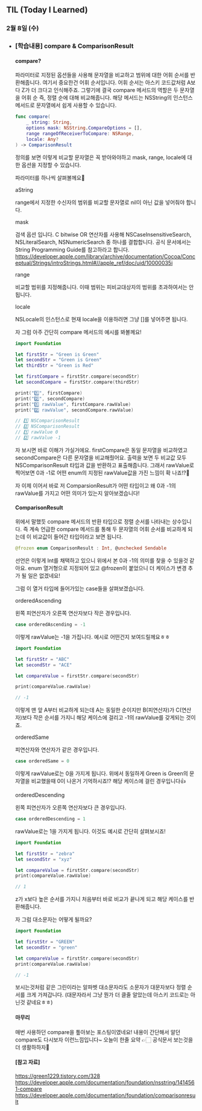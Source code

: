 ## TIL (Today I Learned)

### 2월 8일 (수)    

- ### [학습내용] compare & ComparisonResult
    #### compare?

    파라미터로 지정된 옵션들을 사용해 문자열을 비교하고 범위에 대한 어휘 순서를 반환해줍니다.
    여기서 중요한건 어휘 순서입니다.
    어휘 순서는 아스키 코드값처럼 A보다 Z가 더 크다고 인식해주죠.
    그렇기에 결국 compare 메서드의 역할은 두 문자열을 어휘 순 즉, 정렬 순에 대해 비교해줍니다.
    해당 메서드는 NSString의 인스턴스 메서드로 문자열에서 쉽게 사용할 수 있습니다.
    ```swift
    func compare(
        _ string: String,
        options mask: NSString.CompareOptions = [],
        range rangeOfReceiverToCompare: NSRange,
        locale: Any?
    ) -> ComparisonResult
    ```
    정의를 보면 이렇게 비교할 문자열은 꼭 받아와야하고 mask, range, locale에 대한 옵션을 지정할 수 있습니다.

    파라미터를 하나씩 살펴볼께요🙌

    aString

    range에서 지정한 수신자의 범위를 비교할 문자열로 nil이 아닌 값을 넣어줘야 합니다.

    mask

    검색 옵션 입니다.
    C bitwise OR 연산자를 사용해 NSCaseInsensitiveSearch, NSLiteralSearch, NSNumericSearch 중 하나를 결합합니다.
    공식 문서에서는 String Programming Guide를 참고하라고 합니다.
    https://developer.apple.com/library/archive/documentation/Cocoa/Conceptual/Strings/introStrings.html#//apple_ref/doc/uid/10000035i
    
    range

    비교할 범위를 지정해줍니다.
    이때 범위는 피비교대상자의 범위를 초과하여서는 안됩니다.

    locale

    NSLocale의 인스턴스로 현재 locale을 이용하려면 그냥 []를 넣어주면 됩니다.

    자 그럼 아주 간단히 compare 메서드의 예시를 봐볼께요!
    ```swift
    import Foundation

    let firstStr = "Green is Green"
    let secondStr = "Green is Green"
    let thirdStr = "Green is Red"

    let firstCompare = firstStr.compare(secondStr)
    let secondCompare = firstStr.compare(thirdStr)

    print("1️⃣", firstCompare)
    print("2️⃣", secondCompare)
    print("1️⃣ rawValue", firstCompare.rawValue)
    print("2️⃣ rawValue", secondCompare.rawValue)

    // 1️⃣ NSComparisonResult
    // 2️⃣ NSComparisonResult
    // 1️⃣ rawValue 0
    // 2️⃣ rawValue -1
    ```
    자 보시면 바로 이해가 가실거에요.
    firstCompare은 동일 문자열을 비교하였고 secondCompare은 다른 문자열을 비교해줬어요.
    출력을 보면 두 비교값 모두 NSComparisonResult 타입과 값을 반환하고 표출해줍니다.
    그래서 rawValue로 찍어보면 0과 -1로 어떤 enum의 지정된 rawValue값을 가진 느낌이 확 나죠!?🥸

    자 이제 이어서 바로 저 ComparsionResult가 어떤 타입이고 왜 0과 -1의 rawValue를 가지고 어떤 의미가 있는지 알아보겠습니다!

    #### ComparisonResult

    위에서 말했듯 compare 메서드의 반환 타입으로 정렬 순서를 나타내는 상수입니다.
    즉 계속 언급한 compare 메서드를 통해 두 문자열의 어휘 순서를 비교하게 되는데 이 비교값이 들어간 타입이라고 보면 됩니다.
    ```swift
    @frozen enum ComparisonResult : Int, @unchecked Sendable
    ```
    선언은 이렇게 Int를 채택하고 있으니 위에서 본 0과 -1의 의미를 찾을 수 있을것 같아요.
    enum 열거형으로 지정되어 있고 @frozen이 붙었으니 더 케이스가 변경 추가 될 일은 없겠네요!

    그럼 이 열거 타입에 들어가있는 case들을 살펴보겠습니다.

    orderedAscending

    왼쪽 피연산자가 오른쪽 연산자보다 작은 경우입니다.
    ```swift
    case orderedAscending = -1
    ```
    이렇게 rawValue는 -1을 가집니다.
    예시로 어떤건지 보여드릴께요ㅎㅎ
    ```swift
    import Foundation

    let firstStr = "ABC"
    let secondStr = "ACE"

    let compareValue = firstStr.compare(secondStr)

    print(compareValue.rawValue)

    // -1
    ```
    이렇게 맨 앞 A부터 비교하게 되는데 A는 동일한 순이지만 B(피연산자)가 C(연산자)보다 작은 순서를 가지니 해당 케이스에 걸리고 -1의 rawValue를 갖게되는 것이죠.

    orderedSame

    피연산자와 연산자가 같은 경우입니다.
    ```swift
    case orderedSame = 0
    ```
    이렇게 rawValue로는 0을 가지게 됩니다.
    위에서 동일하게 Green is Green의 문자열을 비교했을때 0이 나온거 기억하시죠!?
    해당 케이스에 걸린 경우입니다👍

    orderedDescending

    왼쪽 피연산자가 오른쪽 연산자보다 큰 경우입니다.
    ```swift
    case orderedDescending = 1
    ```
    rawValue로는 1을 가지게 됩니다.
    이것도 예시로 간단히 살펴보시죠!
    ```swift
    import Foundation

    let firstStr = "zebra"
    let secondStr = "xyz"

    let compareValue = firstStr.compare(secondStr)
    print(compareValue.rawValue)

    // 1
    ```
    z가 x보다 높은 순서를 가지니 처음부터 바로 비교가 끝나게 되고 해당 케이스를 반환해줍니다.

    자 그럼 대소문자는 어떻게 될까요?
    ```swift
    import Foundation

    let firstStr = "GREEN"
    let secondStr = "green"

    let compareValue = firstStr.compare(secondStr)
    print(compareValue.rawValue)

    // -1
    ```
    보시는것처럼 같은 그린이라는 알파벳 대소문자라도 소문자가 대문자보다 정렬 순서를 크게 가져갑니다.
    (대문자라서 그냥 뭔가 더 클줄 알았는데 아스키 코드로는 아닌것 같네요ㅎㅎ)

    #### 마무리

    매번 사용하던 compare을 톺아보는 포스팅이였네요!
    내용이 간단해서 알던 compare도 다시보자 이런느낌입니다~
    오늘이 한줄 요약 👉🏻 공식문서 보는것을 더 생활하하자🙌

    #### [참고 자료]
    https://green1229.tistory.com/328   
    https://developer.apple.com/documentation/foundation/nsstring/1414561-compare
    https://developer.apple.com/documentation/foundation/comparisonresult